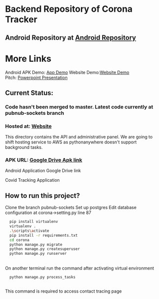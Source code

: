 # Backend Repository of Corona Tracker<br/>
## Android Repository at <a href="https://github.com/ammar-alavi10/Covid19_tracker" target="_blank">Android Repository</a>
# More Links<br>
Android APK Demo: <a href="https://drive.google.com/file/d/1VUhCmWstbAH-Pf2QXOL6mYdCD0-LoY0e/view?usp=sharing">App Demo</a>
Website Demo:<a href="https://drive.google.com/open?id=1J7nq2eeIXKEz7gvgMhqdnNCNtvbmbc8B">Website Demo</a></br>
Pitch: <a href="https://drive.google.com/open?id=1UJC13KtWxZMFAZw0EH10UNJxeRzzmOF7">Powerpoint Presentation</a>

## Current Status: 
### Code hasn't been merged to master. Latest code currently at <b>pubnub-sockets</b> branch
### Hosted at: <a href="http://tuhina840.pythonanywhere.com/">Website</a> 
<p>This directory contains the API and administrative panel. We are going to shift hosting service to AWS as pythonanywhere doesn't support background tasks.<br></p>

### APK URL: <a href="https://drive.google.com/open?id=1O_7vBoedff12gYB52rF6SnvbxWApdv0y">Google Drive Apk link</a>
<p>Android Application Google Drive link </p>
Covid Tracking Application<br/>

## How to run this project?
Clone the branch pubnub-sockets
Set up postgres
Edit database configuration at corona->setting.py line 87
```bash
  pip install virtualenv
  virtualenv .
  .\scripts\activate
  pip install -r requirements.txt
  cd corona
  python manage.py migrate
  python manage.py createsuperuser
  python manage.py runserver
```

</br> On another terminal run the command after activating virtual environment
```bash
  python manage.py process_tasks
  
```
<p>This command is required to access contact tracing page</p><br>
